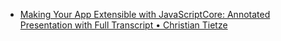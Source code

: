 - [Making Your App Extensible with JavaScriptCore: Annotated Presentation with Full Transcript • Christian Tietze](https://christiantietze.de/posts/2023/08/annotated-presentation-making-your-app-extensible-with-javascriptcore/)